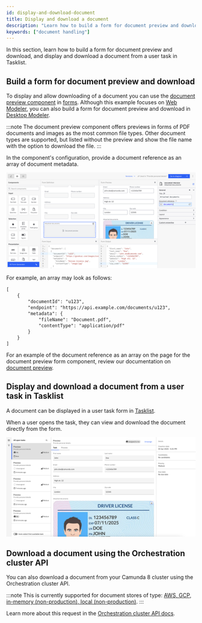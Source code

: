 ```yaml
---
id: display-and-download-document
title: Display and download a document
description: "Learn how to build a form for document preview and downloading, and display and download a document from a user task in Tasklist."
keywords: ["document handling"]
---
```


In this section, learn how to build a form for document preview and download, and display and download a document from a user task in Tasklist.

## Build a form for document preview and download

To display and allow downloading of a document you can use the [document preview component](/components/modeler/forms/form-element-library/forms-element-library-document-preview.md) in [forms](/components/modeler/forms/camunda-forms-reference.md). Although this example focuses on [Web Modeler](/components/modeler/web-modeler/launch-web-modeler.md), you can also build a form for document preview and download in [Desktop Modeler](/components/modeler/desktop-modeler/index.md).

:::note
The document preview component offers previews in forms of PDF documents and images as the most common file types. Other document types are supported, but listed without the preview and show the file name with the option to download the file.
:::

In the component's configuration, provide a document reference as an array of document metadata.

![document preview for form](./img/document-preview-in-form.png)

For example, an array may look as follows:

```
[
    {
        "documentId": "u123",
        "endpoint": "https://api.example.com/documents/u123",
        "metadata": {
            "fileName": "Document.pdf",
            "contentType": "application/pdf"
        }
    }
]
```

For an example of the document reference as an array on the page for the document preview form component, review our documentation on [document preview](/components/modeler/forms/form-element-library/forms-element-library-document-preview.md).

## Display and download a document from a user task in Tasklist

A document can be displayed in a user task form in [Tasklist](/components/tasklist/introduction-to-tasklist.md).

When a user opens the task, they can view and download the document directly from the form.

![Document preview for task in Tasklist](./img/task-with-document-preview-tasklist.png)

## Download a document using the Orchestration cluster API

You can also download a document from your Camunda 8 cluster using the Orchestration cluster API.

:::note
This is currently supported for document stores of type: [AWS, GCP, in-memory (non-production), local (non-production)](/self-managed/concepts/document-handling/configuration/index.md).
:::

Learn more about this request in the [Orchestration cluster API docs](/apis-tools/orchestration-cluster-api-rest/specifications/get-document.api.mdx).
